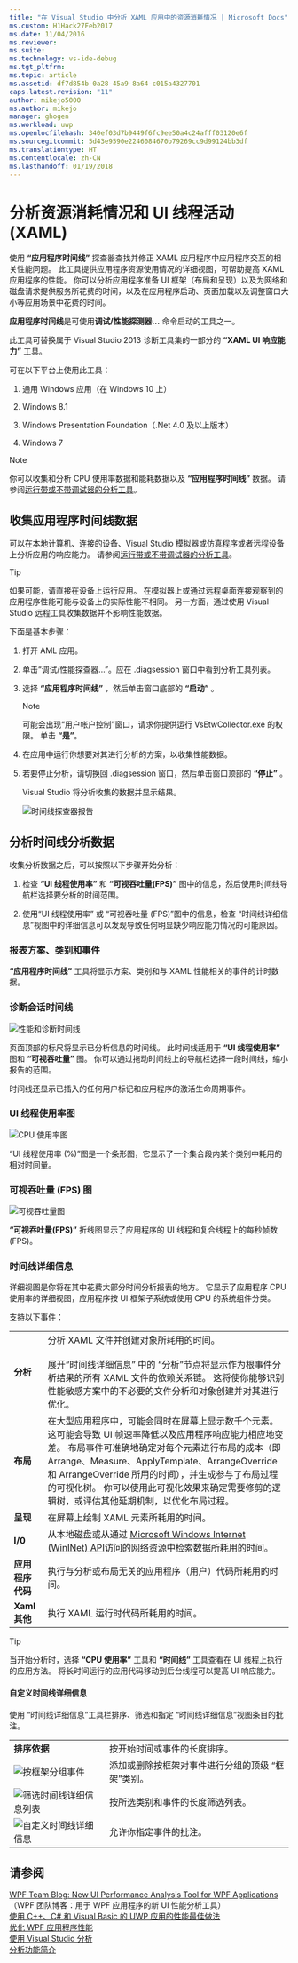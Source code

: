 ```yaml
---
title: "在 Visual Studio 中分析 XAML 应用中的资源消耗情况 | Microsoft Docs"
ms.custom: H1Hack27Feb2017
ms.date: 11/04/2016
ms.reviewer: 
ms.suite: 
ms.technology: vs-ide-debug
ms.tgt_pltfrm: 
ms.topic: article
ms.assetid: df7d854b-0a28-45a9-8a64-c015a4327701
caps.latest.revision: "11"
author: mikejo5000
ms.author: mikejo
manager: ghogen
ms.workload: uwp
ms.openlocfilehash: 340ef03d7b9449f6fc9ee50a4c24afff03120e6f
ms.sourcegitcommit: 5d43e9590e2246084670b79269cc9d99124bb3df
ms.translationtype: HT
ms.contentlocale: zh-CN
ms.lasthandoff: 01/19/2018
---
```

# <a name="analyze-resource-consumption-and-ui-thread-activity-xaml"></a>分析资源消耗情况和 UI 线程活动 (XAML)
使用 **“应用程序时间线”** 探查器查找并修正 XAML 应用程序中应用程序交互的相关性能问题。 此工具提供应用程序资源使用情况的详细视图，可帮助提高 XAML 应用程序的性能。 你可以分析应用程序准备 UI 框架（布局和呈现）以及为网络和磁盘请求提供服务所花费的时间，以及在应用程序启动、页面加载以及调整窗口大小等应用场景中花费的时间。  
  
 **应用程序时间线**是可使用**调试/性能探测器...** 命令启动的工具之一。  
  
 此工具可替换属于 Visual Studio 2013 诊断工具集的一部分的 **“XAML UI 响应能力”** 工具。  
  
 可在以下平台上使用此工具：  
  
1.  通用 Windows 应用（在 Windows 10 上）  
  
2.  Windows 8.1  
  
4.  Windows Presentation Foundation（.Net 4.0 及以上版本）  
  
5.  Windows 7  
  
> [!NOTE]
>  你可以收集和分析 CPU 使用率数据和能耗数据以及 **“应用程序时间线”** 数据。 请参阅[运行带或不带调试器的分析工具](../profiling/running-profiling-tools-with-or-without-the-debugger.md)。
  
##  <a name="BKMK_Collect_Timeline_data_for_your_app"></a>收集应用程序时间线数据  
 可以在本地计算机、连接的设备、Visual Studio 模拟器或仿真程序或者远程设备上分析应用的响应能力。 请参阅[运行带或不带调试器的分析工具](../profiling/running-profiling-tools-with-or-without-the-debugger.md)。
  
> [!TIP]
>  如果可能，请直接在设备上运行应用。 在模拟器上或通过远程桌面连接观察到的应用程序性能可能与设备上的实际性能不相同。 另一方面，通过使用 Visual Studio 远程工具收集数据并不影响性能数据。  
  
 下面是基本步骤：  
  
1.  打开 AML 应用。  
  
2.  单击“调试/性能探查器...”。应在 .diagsession 窗口中看到分析工具列表。  
  
3.  选择 **“应用程序时间线”** ，然后单击窗口底部的 **“启动”** 。  
  
    > [!NOTE]
    >  可能会出现“用户帐户控制”窗口，请求你提供运行 VsEtwCollector.exe 的权限。 单击 **“是”**。  
  
4.  在应用中运行你想要对其进行分析的方案，以收集性能数据。  
  
5.  若要停止分析，请切换回 .diagsession 窗口，然后单击窗口顶部的 **“停止”** 。  
  
     Visual Studio 将分析收集的数据并显示结果。  
  
     ![时间线探查器报告](../profiling/media/timeline_base.png "TIMELINE_Base")  
  
##  <a name="BKMK_Analyze_Timeline_profiling_data"></a>分析时间线分析数据  
 收集分析数据之后，可以按照以下步骤开始分析：  
  
1.  检查 **“UI 线程使用率”** 和 **“可视吞吐量(FPS)”** 图中的信息，然后使用时间线导航栏选择要分析的时间范围。  
  
2.  使用“UI 线程使用率”  或  “可视吞吐量 (FPS)”图中的信息，检查  “时间线详细信息”视图中的详细信息可以发现导致任何明显缺少响应能力情况的可能原因。  
  
###  <a name="BKMK_Report_scenarios_categories_and_events"></a> 报表方案、类别和事件  
 **“应用程序时间线”** 工具将显示方案、类别和与 XAML 性能相关的事件的计时数据。  
  
###  <a name="BKMK_Diagnostic_session_timeline"></a>诊断会话时间线  
 ![性能和诊断时间线](../profiling/media/diaghub_timelinewithusermarks.png "DIAGHUB_TimelineWithUserMarks")  
  
 页面顶部的标尺将显示已分析信息的时间线。 此时间线适用于 **“UI 线程使用率”** 图和 **“可视吞吐量”** 图。 你可以通过拖动时间线上的导航栏选择一段时间线，缩小报告的范围。  
  
 时间线还显示已插入的任何用户标记和应用程序的激活生命周期事件。  
  
###  <a name="BKMK_UI_thread_utilization_graph"></a>UI 线程使用率图  
 ![CPU 使用率图](../profiling/media/timeline_cpuutilization.png "TIMELINE_CpuUtilization")  
  
  “UI 线程使用率 (%)”图是一个条形图，它显示了一个集合段内某个类别中耗用的相对时间量。  
  
###  <a name="BKMK_Visual_throughput_FPS_graph"></a>可视吞吐量 (FPS) 图  
 ![可视吞吐量图](../profiling/media/timeline_visualthroughput.png "TIMELINE_VisualThroughput")  
  
 **“可视吞吐量(FPS)”** 折线图显示了应用程序的 UI 线程和复合线程上的每秒帧数 (FPS)。  
  
###  <a name="BKMK_Timeline_details_"></a> 时间线详细信息  
 详细视图是你将在其中花费大部分时间分析报表的地方。 它显示了应用程序 CPU 使用率的详细视图，应用程序按 UI 框架子系统或使用 CPU 的系统组件分类。  
  
 支持以下事件：  
  
|||  
|-|-|  
|**分析**|分析 XAML 文件并创建对象所耗用的时间。<br /><br /> 展开“时间线详细信息”  中的  “分析”节点将显示作为根事件分析结果的所有 XAML 文件的依赖关系链。 这将使你能够识别性能敏感方案中的不必要的文件分析和对象创建并对其进行优化。|  
|**布局**|在大型应用程序中，可能会同时在屏幕上显示数千个元素。 这可能会导致 UI 帧速率降低以及应用程序响应能力相应地变差。 布局事件可准确地确定对每个元素进行布局的成本（即 Arrange、Measure、ApplyTemplate、ArrangeOverride 和 ArrangeOverride 所用的时间），并生成参与了布局过程的可视化树。 你可以使用此可视化效果来确定需要修剪的逻辑树，或评估其他延期机制，以优化布局过程。|  
|**呈现**|在屏幕上绘制 XAML 元素所耗用的时间。|  
|**I/0**|从本地磁盘或从通过 [Microsoft Windows Internet (WinINet) API](https://msdn.microsoft.com/en-us/library/windows/desktop/aa385331.aspx)访问的网络资源中检索数据所耗用的时间。|  
|**应用程序代码**|执行与分析或布局无关的应用程序（用户）代码所耗用的时间。|  
|**Xaml 其他**|执行 XAML 运行时代码所耗用的时间。|  
  
> [!TIP]
>  当开始分析时，选择 **“CPU 使用率”** 工具和 **“时间线”** 工具查看在 UI 线程上执行的应用方法。 将长时间运行的应用代码移动到后台线程可以提高 UI 响应能力。  
  
####  <a name="BKMK_Customizing_Timeline_details_"></a> 自定义时间线详细信息  
 使用  “时间线详细信息”工具栏排序、筛选和指定  “时间线详细信息”视图条目的批注。  
  
|||  
|-|-|  
|**排序依据**|按开始时间或事件的长度排序。|  
|![按框架分组事件](../profiling/media/timeline_groupbyframes.png "TIMELINE_GroupByFrames")|添加或删除按框架对事件进行分组的顶级  “框架”类别。|  
|![筛选时间线详细信息列表](../profiling/media/timeline_filter.png "TIMELINE_Filter")|按所选类别和事件的长度筛选列表。|  
|![自定义时间线详细信息](../profiling/media/timeline_viewsettings.png "TIMELINE_ViewSettings")|允许你指定事件的批注。|  
  
## <a name="see-also"></a>请参阅  
 [WPF Team Blog: New UI Performance Analysis Tool for WPF Applications](http://blogs.msdn.com/b/wpf/archive/2015/01/16/new-ui-performance-analysis-tool-for-wpf-applications.aspx)（WPF 团队博客：用于 WPF 应用程序的新 UI 性能分析工具）  
 [使用 C++、C# 和 Visual Basic 的 UWP 应用的性能最佳做法](http://msdn.microsoft.com/en-us/567bcefa-5da5-4e42-a4b8-1358c71adfa2)   
 [优化 WPF 应用程序性能](/dotnet/framework/wpf/advanced/optimizing-wpf-application-performance)  
 [使用 Visual Studio 分析](../profiling/index.md)  
 [分析功能简介](../profiling/profiling-feature-tour.md)

